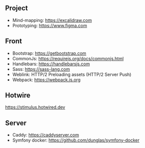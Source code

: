 Project
---
- Mind-mapping: https://excalidraw.com
- Prototyping: https://www.figma.com

Front
---
* Bootstrap: https://getbootstrap.com
* CommonJs: https://requirejs.org/docs/commonjs.html
* Handlebars: https://handlebarsjs.com
* Sass: https://sass-lang.com
* Weblink: HTTP/2 Preloading assets (HTTP/2 Server Push)
* Webpack: https://webpack.js.org

Hotwire
---
https://stimulus.hotwired.dev

Server
---
* Caddy: https://caddyserver.com
* Symfony docker: https://github.com/dunglas/symfony-docker
